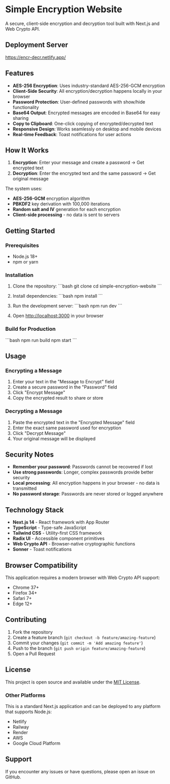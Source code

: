 
# Simple Encryption Website

A secure, client-side encryption and decryption tool built with Next.js and Web Crypto API.

## Deployment Server
https://encr-decr.netlify.app/

## Features

- **AES-256 Encryption**: Uses industry-standard AES-256-GCM encryption
- **Client-Side Security**: All encryption/decryption happens locally in your browser
- **Password Protection**: User-defined passwords with show/hide functionality
- **Base64 Output**: Encrypted messages are encoded in Base64 for easy sharing
- **Copy to Clipboard**: One-click copying of encrypted/decrypted text
- **Responsive Design**: Works seamlessly on desktop and mobile devices
- **Real-time Feedback**: Toast notifications for user actions

## How It Works

1. **Encryption**: Enter your message and create a password → Get encrypted text
2. **Decryption**: Enter the encrypted text and the same password → Get original message

The system uses:
- **AES-256-GCM** encryption algorithm
- **PBKDF2** key derivation with 100,000 iterations
- **Random salt and IV** generation for each encryption
- **Client-side processing** - no data is sent to servers

## Getting Started

### Prerequisites

- Node.js 18+ 
- npm or yarn

### Installation

1. Clone the repository:
\`\`\`bash
git clone <your-repo-url>
cd simple-encryption-website
\`\`\`

2. Install dependencies:
\`\`\`bash
npm install
\`\`\`

3. Run the development server:
\`\`\`bash
npm run dev
\`\`\`

4. Open [http://localhost:3000](http://localhost:3000) in your browser

### Build for Production

\`\`\`bash
npm run build
npm start
\`\`\`

## Usage

### Encrypting a Message

1. Enter your text in the "Message to Encrypt" field
2. Create a secure password in the "Password" field
3. Click "Encrypt Message"
4. Copy the encrypted result to share or store

### Decrypting a Message

1. Paste the encrypted text in the "Encrypted Message" field
2. Enter the exact same password used for encryption
3. Click "Decrypt Message"
4. Your original message will be displayed

## Security Notes

- **Remember your password**: Passwords cannot be recovered if lost
- **Use strong passwords**: Longer, complex passwords provide better security
- **Local processing**: All encryption happens in your browser - no data is transmitted
- **No password storage**: Passwords are never stored or logged anywhere

## Technology Stack

- **Next.js 14** - React framework with App Router
- **TypeScript** - Type-safe JavaScript
- **Tailwind CSS** - Utility-first CSS framework
- **Radix UI** - Accessible component primitives
- **Web Crypto API** - Browser-native cryptographic functions
- **Sonner** - Toast notifications

## Browser Compatibility

This application requires a modern browser with Web Crypto API support:
- Chrome 37+
- Firefox 34+
- Safari 7+
- Edge 12+

## Contributing

1. Fork the repository
2. Create a feature branch (`git checkout -b feature/amazing-feature`)
3. Commit your changes (`git commit -m 'Add amazing feature'`)
4. Push to the branch (`git push origin feature/amazing-feature`)
5. Open a Pull Request

## License

This project is open source and available under the [MIT License](LICENSE).



### Other Platforms

This is a standard Next.js application and can be deployed to any platform that supports Node.js:
- Netlify
- Railway
- Render
- AWS
- Google Cloud Platform

## Support

If you encounter any issues or have questions, please open an issue on GitHub.
